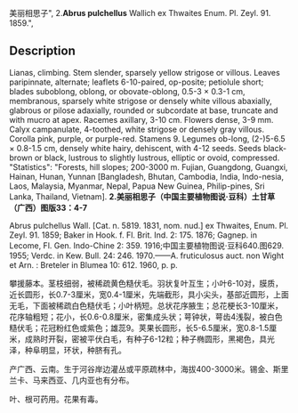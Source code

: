 美丽相思子",
2.**Abrus pulchellus** Wallich ex Thwaites Enum. Pl. Zeyl. 91. 1859.",

## Description
Lianas, climbing. Stem slender, sparsely yellow strigose or villous. Leaves paripinnate, alternate; leaflets 6-10-paired, op-posite; petiolule short; blades suboblong, oblong, or obovate-oblong, 0.5-3 × 0.3-1 cm, membranous, sparsely white strigose or densely white villous abaxially, glabrous or pilose adaxially, rounded or subcordate at base, truncate and with mucro at apex. Racemes axillary, 3-10 cm. Flowers dense, 3-9 mm. Calyx campanulate, 4-toothed, white strigose or densely gray villous. Corolla pink, purple, or purple-red. Stamens 9. Legumes ob-long, (2-)5-6.5 × 0.8-1.5 cm, densely white hairy, dehiscent, with 4-12 seeds. Seeds black-brown or black, lustrous to slightly lustrous, elliptic or ovoid, compressed.
  "Statistics": "Forests, hill slopes; 200-3000 m. Fujian, Guangdong, Guangxi, Hainan, Hunan, Yunnan [Bangladesh, Bhutan, Cambodia, India, Indo-nesia, Laos, Malaysia, Myanmar, Nepal, Papua New Guinea, Philip-pines, Sri Lanka, Thailand, Vietnam].
**2.美丽相思子（中国主要植物图说·豆科）土甘草（广西）图版33：4-7**

Abrus pulchellus Wall. [Cat. n. 5819. 1831, nom. nud.] ex Thwaites, Enum. Pl. Zeyl. 91. 1859; Baker in Hook. f. Fl. Brit. Ind. 2: 175. 1876; Gagnep. in Lecome, Fl. Gen. Indo-Chine 2: 359. 1916;中国主要植物图说·豆科640.图629. 1955; Verdc. in Kew. Bull. 24: 246. 1970.——A. fruticulosus auct. non Wight et Arn. : Breteler in Blumea 10: 612. 1960, p. p.

攀援藤本。茎枝细弱，被稀疏黄色糙伏毛。羽状复叶互生；小叶6-10对，膜质，近长圆形，长0.7-3厘米，宽0.4-1厘米，先端截形，具小尖头，基部近圆形，上面无毛，下面被稀疏白色糙伏毛；小叶柄短。总状花序腋生；总花梗长3-10厘米，花序轴粗短；花小，长0.6-0.8厘米，密集成头状；萼钟状，萼齿4浅裂，被白色糙伏毛；花冠粉红色或紫色；雄蕊9。荚果长圆形，长5-6.5厘米，宽0.8-1.5厘米，成熟时开裂，密被平伏白毛，有种子6-12粒；种子椭圆形，黑褐色，具光泽，种阜明显，环状，种脐有孔。

产广西、云南。生于河谷岸边灌丛或平原疏林中，海拔400-3000米。锡金、斯里兰卡、马来西亚、几内亚也有分布。

叶、根可药用。花果有毒。
